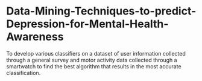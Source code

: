 # Data-Mining-Techniques-to-predict-Depression-for-Mental-Health-Awareness
To develop various classifiers on a dataset of user information collected through a general survey and motor activity data collected through a smartwatch to find the best algorithm that results in the most accurate classification.
